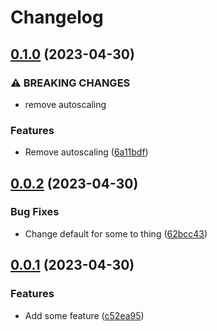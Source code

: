 # Changelog

## [0.1.0](https://github.com/Wielewout/auto-helm-charts/compare/example-0.0.2...example-v0.1.0) (2023-04-30)


### ⚠ BREAKING CHANGES

* remove autoscaling

### Features

* Remove autoscaling ([6a11bdf](https://github.com/Wielewout/auto-helm-charts/commit/6a11bdf850cde2a61ecb1ab455086b530e76894e))

## [0.0.2](https://github.com/Wielewout/auto-helm-charts/compare/example-0.0.1...example-v0.0.2) (2023-04-30)


### Bug Fixes

* Change default for some to thing ([62bcc43](https://github.com/Wielewout/auto-helm-charts/commit/62bcc43ee583fdb1c144502e1b1b212eb12fd98d))

## [0.0.1](https://github.com/Wielewout/auto-helm-charts/compare/example-0.0.0...example-v0.0.1) (2023-04-30)


### Features

* Add some feature ([c52ea95](https://github.com/Wielewout/auto-helm-charts/commit/c52ea9550c94c5d532da1fd96eb5b4163b816994))
